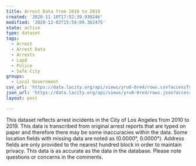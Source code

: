 ```yaml
---
title: Arrest Data from 2010 to 2019
created: '2020-11-10T17:52:39.930246'
modified: '2020-12-02T15:58:09.362475'
state: active
type: dataset
tags:
  - Arrest
  - Arrest Data
  - Arrests
  - Lapd
  - Police
  - Safe City
groups:
  - Local Government
csv_url: 'https://data.lacity.org/api/views/yru6-6re4/rows.csv?accessType=DOWNLOAD'
json_url: 'https://data.lacity.org/api/views/yru6-6re4/rows.json?accessType=DOWNLOAD'
layout: post

---
```

This dataset reflects arrest incidents in the City of Los Angeles from 2010 to 2019. This data is transcribed from original arrest reports that are typed on paper and therefore there may be some inaccuracies within the data. Some location fields with missing data are noted as (0.0000°, 0.0000°). Address fields are only provided to the nearest hundred block in order to maintain privacy. This data is as accurate as the data in the database. Please note questions or concerns in the comments.
